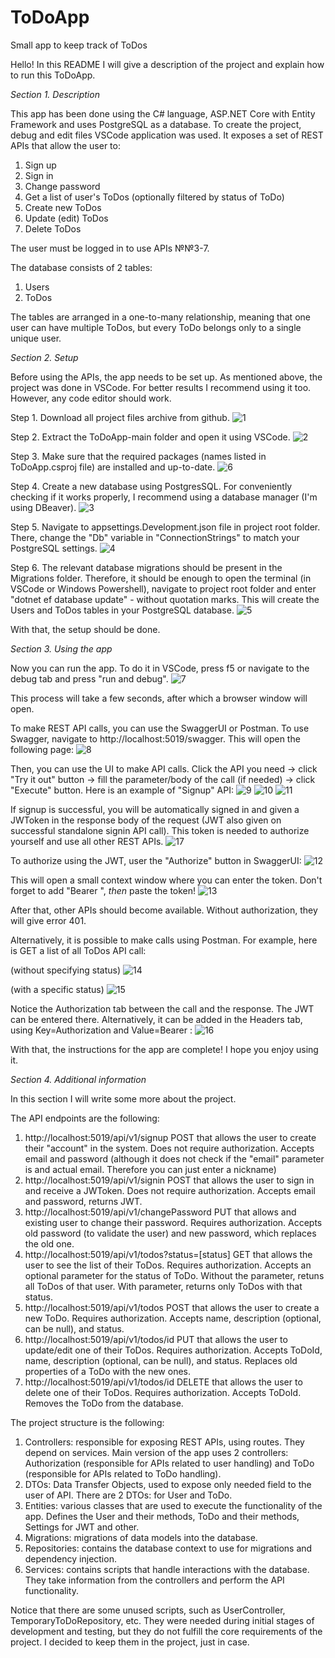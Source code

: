 # ToDoApp
Small app to keep track of ToDos

Hello! In this README I will give a description of the project and explain how to run this ToDoApp.

*Section 1. Description*

This app has been done using the C# language, ASP.NET Core with Entity Framework and uses PostgreSQL as a database.
To create the project, debug and edit files VSCode application was used.
It exposes a set of REST APIs that allow the user to:
  1. Sign up
  2. Sign in
  3. Change password
  4. Get a list of user's ToDos (optionally filtered by status of ToDo)
  5. Create new ToDos
  6. Update (edit) ToDos
  7. Delete ToDos

The user must be logged in to use APIs №№3-7.

The database consists of 2 tables:
  1. Users
  2. ToDos

The tables are arranged in a one-to-many relationship, meaning that one user can have multiple ToDos, but every ToDo belongs only to a single unique user.

*Section 2. Setup*

Before using the APIs, the app needs to be set up.
As mentioned above, the project was done in VSCode. For better results I recommend using it too. However, any code editor should work.

Step 1.
Download all project files archive from github.
![1](https://user-images.githubusercontent.com/92231063/211395423-3fa2f63e-588d-4c31-874f-9e036f3b3e25.png)

Step 2. 
Extract the ToDoApp-main folder and open it using VSCode.
![2](https://user-images.githubusercontent.com/92231063/211395775-07b3bb48-3c8d-462d-87a6-6cdef96b9d1c.png)

Step 3.
Make sure that the required packages (names listed in ToDoApp.csproj file) are installed and up-to-date.
![6](https://user-images.githubusercontent.com/92231063/211398237-b976c50b-6a0d-47f4-9c70-04891dd408fb.png)

Step 4.
Create a new database using PostgresSQL. For conveniently checking if it works properly, I recommend using a database manager (I'm using DBeaver).
![3](https://user-images.githubusercontent.com/92231063/211396426-5f77e674-e17f-4a7a-bbf5-0385e6f6827d.png)

Step 5. 
Navigate to appsettings.Development.json file in project root folder. There, change the "Db" variable in "ConnectionStrings" to match your PostgreSQL settings.
![4](https://user-images.githubusercontent.com/92231063/211396831-e80c36af-c266-4d4e-bf8c-23753335ddf6.png)

Step 6.
The relevant database migrations should be present in the Migrations folder. Therefore, it should be enough to open the terminal (in VSCode or Windows Powershell), navigate to project root folder and enter "dotnet ef database update" - without quotation marks. This will create the Users and ToDos tables in your PostgreSQL database.
![5](https://user-images.githubusercontent.com/92231063/211397686-2f9c5be0-2cdc-41e0-a874-d399f22f01e4.png)

With that, the setup should be done.

*Section 3. Using the app*

Now you can run the app. To do it in VSCode, press f5 or navigate to the debug tab and press "run and debug".
![7](https://user-images.githubusercontent.com/92231063/211399691-ca4ba6f1-7641-44e3-a07d-07df94a38d78.png)

This process will take a few seconds, after which a browser window will open.

To make REST API calls, you can use the SwaggerUI or Postman.
To use Swagger, navigate to http://localhost:5019/swagger. This will open the following page:
![8](https://user-images.githubusercontent.com/92231063/211400853-20918bd3-d8d6-4055-843c-0735e6cec6b7.png)

Then, you can use the UI to make API calls. Click the API you need -> click "Try it out" button -> fill the parameter/body of the call (if needed) -> click "Execute" button. Here is an example of "Signup" API:
![9](https://user-images.githubusercontent.com/92231063/211401990-de4efbeb-3d32-40f7-8336-00e578316cb1.png)
![10](https://user-images.githubusercontent.com/92231063/211402016-1002609e-80e2-4fa2-8995-e1c16443bcdc.png)
![11](https://user-images.githubusercontent.com/92231063/211402033-c7de18c4-9785-44e8-94e8-855afd216fca.png)

If signup is successful, you will be automatically signed in and given a JWToken in the response body of the request (JWT also given on successful standalone signin API call). This token is needed to authorize yourself and use all other REST APIs.
![17](https://user-images.githubusercontent.com/92231063/211406133-1469d55b-e7e9-4d1d-bb35-b56260ee3421.png)

To authorize using the JWT, user the "Authorize" button in SwaggerUI:
![12](https://user-images.githubusercontent.com/92231063/211403303-3481eefe-1a2e-40a0-9241-d71cfb47b0f5.png)

This will open a small context window where you can enter the token. Don't forget to add "Bearer ", *then* paste the token!
![13](https://user-images.githubusercontent.com/92231063/211403524-4996c359-7b8d-438a-ada6-d9272dde01ac.png)

After that, other APIs should become available. Without authorization, they will give error 401.

Alternatively, it is possible to make calls using Postman.
For example, here is GET a list of all ToDos API call:

(without specifying status)
![14](https://user-images.githubusercontent.com/92231063/211404467-0902ca93-c0b9-4fca-9fcb-9c0dc8d208d9.png)

(with a specific status)
![15](https://user-images.githubusercontent.com/92231063/211404635-de88dd13-6220-46f8-a22d-3c9d7b2de8d1.png)

Notice the Authorization tab between the call and the response. The JWT can be entered there. Alternatively, it can be added in the Headers tab, using Key=Authorization and Value=Bearer <token value>:
![16](https://user-images.githubusercontent.com/92231063/211405244-aa3aea2c-6acc-4477-b5b7-ca9c6908f7d1.png)

With that, the instructions for the app are complete! I hope you enjoy using it.
  
*Section 4. Additional information*

In this section I will write some more about the project.

The API endpoints are the following:
  1. http://localhost:5019/api/v1/signup 
    POST that allows the user to create their "account" in the system.
    Does not require authorization.
    Accepts email and password (although it does not check if the "email" parameter is and actual email. Therefore you can just enter a nickname)
  2. http://localhost:5019/api/v1/signin 
    POST that allows the user to sign in and receive a JWToken.
    Does not require authorization.
    Accepts email and password, returns JWT.
  3. http://localhost:5019/api/v1/changePassword 
    PUT that allows and existing user to change their password.
    Requires authorization.
    Accepts old password (to validate the user) and new password, which replaces the old one.
  4. http://localhost:5019/api/v1/todos?status=[status] 
    GET that allows the user to see the list of their ToDos.
    Requires authorization.
    Accepts an optional parameter for the status of ToDo. Without the parameter, retuns all ToDos of that user. With parameter, returns only ToDos with that status.
  5. http://localhost:5019/api/v1/todos 
    POST that allows the user to create a new ToDo.
    Requires authorization.
    Accepts name, description (optional, can be null), and status.
  6. http://localhost:5019/api/v1/todos/id 
    PUT that allows the user to update/edit one of their ToDos.
    Requires authorization.
    Accepts ToDoId, name, description (optional, can be null), and status. Replaces old properties of a ToDo with the new ones.
  7. http://localhost:5019/api/v1/todos/id 
    DELETE that allows the user to delete one of their ToDos.
    Requires authorization.
    Accepts ToDoId. Removes the ToDo from the database.

The project structure is the following:
  1. Controllers: responsible for exposing REST APIs, using routes. They depend on services.
    Main version of the app uses 2 controllers: Authorization (responsible for APIs related to user handling) and ToDo (responsible for APIs related to ToDo handling). 
  2. DTOs: Data Transfer Objects, used to expose only needed field to the user of API.
    There are 2 DTOs: for User and ToDo.
  3. Entities: various classes that are used to execute the functionality of the app. Defines the User and their methods, ToDo and their methods, Settings for JWT and other.
  4. Migrations: migrations of data models into the database.
  5. Repositories: contains the database context to use for migrations and dependency injection.
  6. Services: contains scripts that handle interactions with the database. They take information from the controllers and perform the API functionality.
  
Notice that there are some unused scripts, such as UserController, TemporaryToDoRepository, etc. They were needed during initial stages of development and testing, but they do not fulfill the core requirements of the project. I decided to keep them in the project, just in case.
